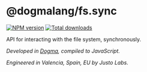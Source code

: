 # @dogmalang/fs.sync

[![NPM version](https://img.shields.io/npm/v/@dogmalang/fs.sync.svg)](https://www.npmjs.com/package/@dogmalang/fs.sync)
[![Total downloads](https://img.shields.io/npm/dt/@dogmalang/fs.sync.svg)](https://www.npmjs.com/package/@dogmalang/fs.sync)

API for interacting with the file system, synchronously.

*Developed in [Dogma](http://dogmalang.com), compiled to JavaScript.*

*Engineered in Valencia, Spain, EU by Justo Labs.*

